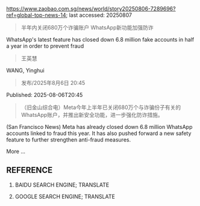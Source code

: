 https://www.zaobao.com.sg/news/world/story20250806-7289696?ref=global-top-news-14; last accessed: 20250807

> 半年内关闭680万个诈骗账户 WhatsApp新功能加强防诈

WhatsApp's latest feature has closed down 6.8 million fake accounts in half a year in order to prevent fraud

> 王英慧

WANG, Yinghui

> 发布/2025年8月6日 20:45

Published: 2025-08-06T20:45

>（旧金山综合电）Meta今年上半年已关闭680万个与诈骗份子有关的WhatsApp账户，并推出新安全功能，进一步强化防诈措施。

(San Francisco News) Meta has already closed down 6.8 million WhatsApp accounts linked to fraud this year. It has also pushed forward a new safety feature to further strengthen anti-fraud measures.

More ...

## REFERENCE

1) BAIDU SEARCH ENGINE; TRANSLATE

2) GOOGLE SEARCH ENGINE; TRANSLATE
